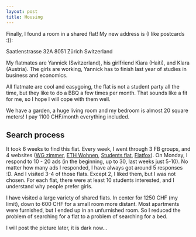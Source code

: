 ```yaml
---
layout: post
title: Housing
---
```


Finally, I found a room in a shared flat! My new address is (I like postcards :)):

Saatlenstrasse 32A
8051 Zürich
Switzerland

My flatmates are Yannick (Switzerland), his girlfriend Kiara (Haiti), and Klara (Austria). The girls are working, Yannick has to finish last year of studies in business and economics.

All flatmate are cool and easygoing, the flat is not a student party all the time, but they like to do a BBQ a few times per month. That sounds like a fit for me, so I hope I will cope with them well.

We have a garden, a huge living room and my bedroom is almost 20 square meters! I pay 1100 CHF/month everything included.

## Search process

It took 6 weeks to find this flat. Every week, I went through 3 FB groups, and 4 websites ([WG zimmer](https://www.wgzimmer.ch/), [ETH Wohnen](https://wohnen.ethz.ch), [Students flat](https://www.students.ch/wohnen), [Flatfox](https://flatfox.ch)). On Monday, I respond to 10 - 20 ads (in the beginning, up to 30, last weeks just 5-10). No matter how many ads I responded, I have always got around 5 responses :D. And I visited 3-4 of those flats. Except 2, I liked them, but I was not chosen. For each flat, there were at least 10 students interested, and I understand why people prefer girls.

I have visited a large variety of shared flats. In center for 1250 CHF (my limit), down to 600 CHF for a small room more distant. Most apartments were furnished, but I ended up in an unfurnished room. So I reduced the problem of searching for a flat to a problem of searching for a bed.

I will post the picture later, it is dark now...
